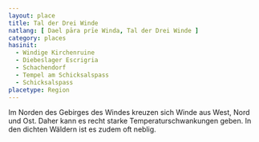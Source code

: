 ```yaml
---
layout: place
title: Tal der Drei Winde
natlang: [ Dael pāra prīe Winda, Tal der Drei Winde ]
category: places
hasinit:
  - Windige Kirchenruine
  - Diebeslager Escrigria
  - Schachendorf
  - Tempel am Schicksalspass
  - Schicksalspass
placetype: Region
---
```


Im Norden des Gebirges des Windes kreuzen sich Winde aus West, Nord und Ost. Daher kann es recht starke
Temperaturschwankungen geben. In den dichten Wäldern ist es zudem oft neblig.